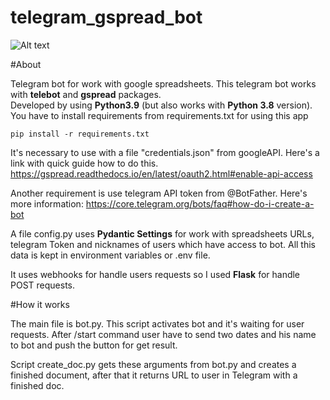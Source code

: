 # telegram_gspread_bot

![Alt text](img/demo.gif)

#About

Telegram bot for work with google spreadsheets. This telegram bot works with **telebot** and **gspread** packages.  
Developed by using **Python3.9** (but also works with **Python 3.8** version).
You have to install requirements from requirements.txt for using this app 
 

`pip install -r requirements.txt`


It's necessary to use with a file "credentials.json" from googleAPI.
Here's a link with quick guide how to do this.  
https://gspread.readthedocs.io/en/latest/oauth2.html#enable-api-access

Another requirement is use telegram API token from @BotFather.
Here's more information:
https://core.telegram.org/bots/faq#how-do-i-create-a-bot

A file config.py uses **Pydantic Settings** for work with spreadsheets URLs, telegram Token and nicknames of users which have access to bot. All this data is
kept in environment variables or .env file. 

It uses webhooks for handle users requests so I used **Flask** for handle POST requests.

#How it works

The main file is bot.py. This script activates bot and it's waiting for user requests.
After /start command user have to send two dates and his name to bot and push the button for get result.

Script create_doc.py gets these arguments from bot.py and creates a finished document,
after that it returns URL to user in Telegram with a finished doc.
